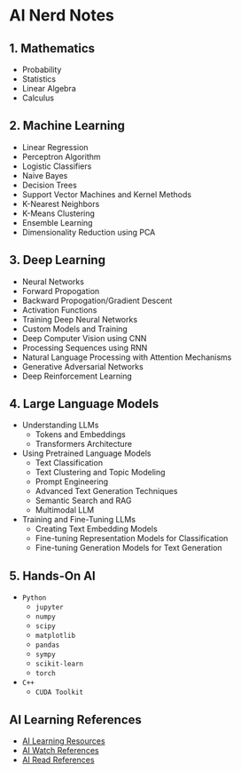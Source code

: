 # AI Nerd Notes

## 1. Mathematics
- Probability
- Statistics
- Linear Algebra
- Calculus

## 2. Machine Learning
- Linear Regression
- Perceptron Algorithm
- Logistic Classifiers
- Naive Bayes
- Decision Trees
- Support Vector Machines and Kernel Methods
- K-Nearest Neighbors
- K-Means Clustering
- Ensemble Learning
- Dimensionality Reduction using PCA

## 3. Deep Learning
- Neural Networks
- Forward Propogation
- Backward Propogation/Gradient Descent
- Activation Functions
- Training Deep Neural Networks
- Custom Models and Training
- Deep Computer Vision using CNN
- Processing Sequences using RNN
- Natural Language Processing with Attention Mechanisms
- Generative Adversarial Networks
- Deep Reinforcement Learning

## 4. Large Language Models
- Understanding LLMs
  - Tokens and Embeddings
  - Transformers Architecture
- Using Pretrained Language Models
  - Text Classification
  - Text Clustering and Topic Modeling
  - Prompt Engineering
  - Advanced Text Generation Techniques
  - Semantic Search and RAG
  - Multimodal LLM
- Training and Fine-Tuning LLMs
  - Creating Text Embedding Models
  - Fine-tuning Representation Models for Classification
  - Fine-tuning Generation Models for Text Generation

## 5. Hands-On AI
- `Python`
  - `jupyter`
  - `numpy`
  - `scipy`
  - `matplotlib`
  - `pandas`
  - `sympy`
  - `scikit-learn`
  - `torch`
- `C++`
  - `CUDA Toolkit`

## AI Learning References
- [AI Learning Resources](https://github.com/indrayam/ai-nerd-notes/blob/main/AI-Learning-Resources.md)
- [AI Watch References](https://github.com/indrayam/ai-nerd-notes/blob/main/AI-Watch-References.md)
- [AI Read References](https://github.com/indrayam/ai-nerd-notes/blob/main/AI-Read-References.md)
